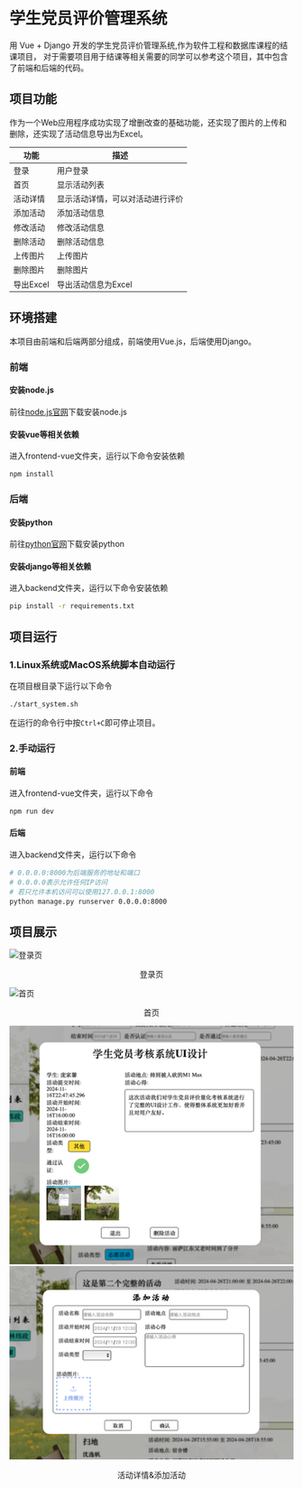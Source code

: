 # 学生党员评价管理系统
用 Vue + Django 开发的学生党员评价管理系统,作为软件工程和数据库课程的结课项目，
对于需要项目用于结课等相关需要的同学可以参考这个项目，其中包含了前端和后端的代码。


## 项目功能

作为一个Web应用程序成功实现了增删改查的基础功能，还实现了图片的上传和删除，还实现了活动信息导出为Excel。

| 功能 | 描述 |
| --- | --- |
| 登录 | 用户登录 |
| 首页 | 显示活动列表 |
| 活动详情 | 显示活动详情，可以对活动进行评价 |
| 添加活动 | 添加活动信息 |
| 修改活动 | 修改活动信息 |
| 删除活动 | 删除活动信息 |
| 上传图片 | 上传图片 |
| 删除图片 | 删除图片 |
| 导出Excel | 导出活动信息为Excel |


## 环境搭建
本项目由前端和后端两部分组成，前端使用Vue.js，后端使用Django。
### 前端

#### 安装node.js
前往[node.js官网](https://nodejs.org/zh-cn/)下载安装node.js

#### 安装vue等相关依赖
进入frontend-vue文件夹，运行以下命令安装依赖
```bash
npm install
```

### 后端

#### 安装python
前往[python官网](https://www.python.org/)下载安装python

#### 安装django等相关依赖
进入backend文件夹，运行以下命令安装依赖
```bash
pip install -r requirements.txt
```

## 项目运行

### 1.Linux系统或MacOS系统脚本自动运行
在项目根目录下运行以下命令
```bash
./start_system.sh
```
在运行的命令行中按`Ctrl+C`即可停止项目。

### 2.手动运行
#### 前端
进入frontend-vue文件夹，运行以下命令
```bash
npm run dev
```

#### 后端
进入backend文件夹，运行以下命令
```bash
# 0.0.0.0:8000为后端服务的地址和端口
# 0.0.0.0表示允许任何IP访问
# 若只允许本机访问可以使用127.0.0.1:8000
python manage.py runserver 0.0.0.0:8000
```

## 项目展示
![登录页](res/imgs/登录页.png)
<p align="center">登录页</p>

![首页](res/imgs/首页.png)
<p align="center">首页</p>

<!-- <center class="half" style="display: flex; align-items: center; justify-content: space-around;">
    <img src="res/imgs/活动详情.png" width="50%"/><img src="res/imgs/添加活动.png" width="50%"/>
</center> -->

![活动详情](res/imgs/活动详情.png)![添加活动](res/imgs/添加活动.png)

<p align="center">活动详情&添加活动</p>

